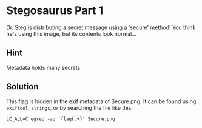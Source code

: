 # Stegosaurus Part 1

Dr. Steg is distributing a secret message using a 'secure' method! You think
he's using this image, but its contents look normal...

## Hint

Metadata holds many secrets.

## Solution

This flag is hidden in the exif metadata of Secure.png. It can be found using
`exiftool`, `strings`, or by searching the file like this:

    LC_ALL=C egrep -ao 'flag{.+}' Secure.png
